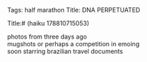 Tags: half marathon
Title: DNA PERPETUATED
  
Title:# (haiku 178810715053)  
  
photos from three days ago  
mugshots or perhaps a competition in emoing  
soon starring brazilian travel documents  
